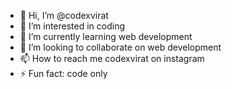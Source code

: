 - 👋 Hi, I’m @codexvirat
- 👀 I’m interested in coding
- 🌱 I’m currently learning web development
- 💞️ I’m looking to collaborate on web development
- 📫 How to reach me codexvirat on instagram
- ⚡ Fun fact: code only

<!---
codexvirat/codexvirat is a ✨ special ✨ repository because its `README.md` (this file) appears on your GitHub profile.
You can click the Preview link to take a look at your changes.
--->
